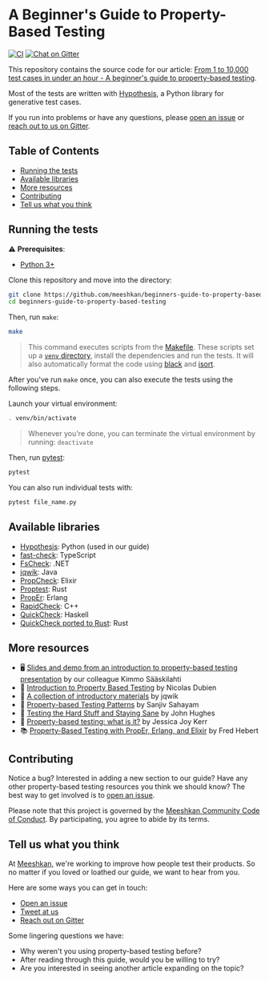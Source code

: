 # A Beginner's Guide to Property-Based Testing 

[![CI](https://github.com/meeshkan/introduction-to-property-based-testing/workflows/CI/badge.svg)](https://github.com/meeshkan/introduction-to-property-based-testing/actions?query=branch%3Amaster)
[![Chat on Gitter](https://badges.gitter.im/gitterHQ/gitter.png)](https://gitter.im/meeshkan/community)

This repository contains the source code for our article: [From 1 to 10,000 test cases in under an hour - A beginner's guide to property-based testing](https://dev.to/meeshkan/from-1-to-10-000-test-cases-in-under-an-hour-a-beginner-s-guide-to-property-based-testing-1jf8).

Most of the tests are written with [Hypothesis](https://hypothesis.readthedocs.io/en/latest/), a Python library for generative test cases.

If you run into problems or have any questions, please [open an issue](https://github.com/meeshkan/beginners-guide-to-property-based-testing/issues) or [reach out to us on Gitter](https://gitter.im/meeshkan/community).

## Table of Contents
- [Running the tests](#running-the-tests)
- [Available libraries](#available-libraries)
- [More resources](#more-resources)
- [Contributing](#contributing)
- [Tell us what you think](#tell-us-what-you-think)

## Running the tests

⚠️ **Prerequisites**:
- [Python 3+](https://www.python.org/downloads/)

Clone this repository and move into the directory:
```bash
git clone https://github.com/meeshkan/beginners-guide-to-property-based-testing.git
cd beginners-guide-to-property-based-testing
```

Then, run `make`:

```bash
make
```

> This command executes scripts from the [Makefile](./Makefile). These scripts set up a [`venv` directory](https://docs.python.org/3/library/venv.html), install the dependencies and run the tests. It will also automatically format the code using [black](https://black.readthedocs.io/en/stable/) and [isort](https://timothycrosley.github.io/isort/).

After you've run `make` once, you can also execute the tests using the following steps.

Launch your virtual environment:

```bash
. venv/bin/activate
```

> Whenever you're done, you can terminate the virtual environment by running: `deactivate`  

Then, run [pytest](https://pypi.org/project/pytest/):

```bash
pytest
```

You can also run individual tests with:

```bash
pytest file_name.py
```

## Available libraries

- [Hypothesis](https://hypothesis.readthedocs.io/en/latest/): Python (used in our guide)
- [fast-check](https://github.com/dubzzz/fast-check): TypeScript
- [FsCheck](https://fscheck.github.io/FsCheck/): .NET
- [jqwik](https://jqwik.net/): Java
- [PropCheck](https://github.com/alfert/propcheck): Elixir
- [Proptest](https://github.com/AltSysrq/proptest): Rust
- [PropEr](https://proper-testing.github.io/): Erlang
- [RapidCheck](https://github.com/emil-e/rapidcheck): C++
- [QuickCheck](https://hackage.haskell.org/package/QuickCheck): Haskell
- [QuickCheck ported to Rust](https://docs.rs/quickcheck/0.9.2/quickcheck/): Rust

## More resources

- 🖥 [Slides and demo from an introduction to property-based testing presentation](https://github.com/ksaaskil/introduction-to-property-based-testing) by our colleague Kimmo Sääskilahti
- 📖 [Introduction to Property Based Testing](https://medium.com/criteo-labs/introduction-to-property-based-testing-f5236229d237) by Nicolas Dubien
- 🔗 [A collection of introductory materials](https://jqwik.net/property-based-testing.html) by jqwik
- 📖 [Property-based Testing Patterns](https://blog.ssanj.net/posts/2016-06-26-property-based-testing-patterns.html) by Sanjiv Sahayam
- 🎥 [Testing the Hard Stuff and Staying Sane](https://www.youtube.com/watch?v=zi0rHwfiX1Q) by John Hughes
- 📖 [Property-based testing: what is it?](https://blog.jessitron.com/2013/04/25/property-based-testing-what-is-it/) by Jessica Joy Kerr
- 📚 [Property-Based Testing with PropEr, Erlang, and Elixir](https://propertesting.com/) by Fred Hebert

## Contributing

Notice a bug? Interested in adding a new section to our guide? Have any other property-based testing resources you think we should know? The best way to get involved is to [open an issue](https://github.com/meeshkan/beginners-guide-to-property-based-testing/issues).

Please note that this project is governed by the [Meeshkan Community Code of Conduct](https://github.com/meeshkan/code-of-conduct). By participating, you agree to abide by its terms.

## Tell us what you think

At [Meeshkan](https://meeshkan.com/), we're working to improve how people test their products. So no matter if you loved or loathed our guide, we want to hear from you. 

Here are some ways you can get in touch:
- [Open an issue](https://github.com/meeshkan/beginners-guide-to-property-based-testing/issues)
- [Tweet at us](https://twitter.com/meeshkanml)
- [Reach out on Gitter](https://gitter.im/Meeshkan/community)

Some lingering questions we have:
- Why weren't you using property-based testing before?
- After reading through this guide, would you be willing to try? 
- Are you interested in seeing another article expanding on the topic?
